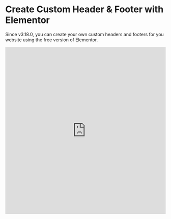 # Create Custom Header & Footer with Elementor

Since v3.18.0, you can create your own custom headers and footers for you website using the free version of Elementor.

<iframe width="100%" height="525" src="https://www.youtube.com/embed/kYXU9I69SNY" title="YouTube video player" frameborder="0" allow="accelerometer; autoplay; clipboard-write; encrypted-media; gyroscope; picture-in-picture" allowfullscreen></iframe>